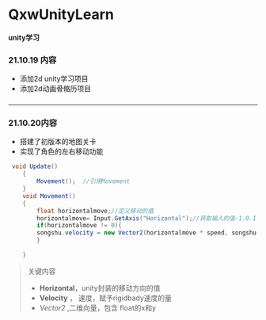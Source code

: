 # QxwUnityLearn
**unity学习**
### 21.10.19 内容
+ 添加2d unity学习项目
+ 添加2d动画骨骼历项目
### 
---
### 21.10.20内容
+ 搭建了初版本的地图关卡
+ 实现了角色的左右移动功能
```c#
 void Update()
    {
        Movement();  //引用Movement
    }
    void Movement()
    {
        float horizontalmove;//定义移动的值
        horizontalmove= Input.GetAxis("Horizontal");//获取输入的值-1.0.1
        if(horizontalmove != 0){
        songshu.velocity = new Vector2(horizontalmove * speed, songshu.velocity.y);//给 rigidbady赋予值的变化，使得其移动
        }
       
    }
```
> 关键内容 
> +  **Horizontal**，unity封装的移动方向的值
> + **Velocity**  ， 速度，赋予rigidbady速度的量
> + *Vector2* ,二维向量，包含 float的x和y
